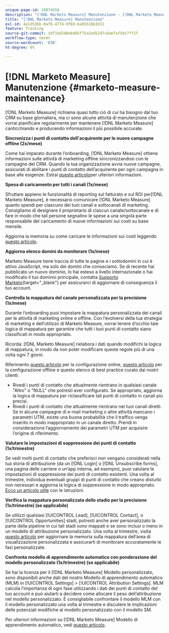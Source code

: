 ```yaml
---
unique-page-id: 18874556
description: "[!DNL Marketo Measure] Manutenzione - [!DNL Marketo Measure] - Documentazione del prodotto"
title: "[!DNL Marketo Measure] Manutenzione"
exl-id: 4e1d53bb-0af8-4774-9f69-6a95516b3d11
feature: Tracking
source-git-commit: 3df1bd288ebd65f75a2ed52d7c8a6faf50c7ff1f
workflow-type: tm+mt
source-wordcount: '638'
ht-degree: 0%

---
```


# [!DNL Marketo Measure] Manutenzione {#marketo-measure-maintenance}

[!DNL Marketo Measure] richiama quasi tutto ciò di cui ha bisogno dal tuo CRM su base giornaliera, ma ci sono alcune attività di manutenzione che vorrai pianificare regolarmente per mantenere [!DNL Marketo Measure] canticchiando e producendo informazioni il più possibile accurate.

**Sincronizza i punti di contatto dell&#39;acquirente per le nuove campagne offline (2x/mese)**

Come hai imparato durante l’onboarding, [!DNL Marketo Measure] ottiene informazioni sulle attività di marketing offline sincronizzandosi con le campagne del CRM. Quando la tua organizzazione avvia nuove campagne, assicurati di abilitare i punti di contatto dell’acquirente per ogni campagna in base alle esigenze. Estrai [questo articolo](/help/channel-tracking-and-setup/offline-channels/deprecated-processes/syncing-offline-campaigns.md)per ulteriori informazioni.

**Spesa di caricamento per tutti i canali (1x/mese)**

Sfruttare appieno le funzionalità di reporting sul fatturato e sul ROI per[!DNL Marketo Measure], è necessario comunicare [!DNL Marketo Measure] quanto spendi per ciascuno dei tuoi canali e sottocanali di marketing. Consigliamo di designare il proprietario di ciascun canale/sottocanale e di fare in modo che tali persone segnalino le spese a una singola parte responsabile del caricamento di nuove informazioni sui costi su base mensile.

Aggiorna la memoria su come caricare le informazioni sui costi leggendo [questo articolo](/help/marketing-spend/spend-management/marketing-channel-costs.md).

**Aggiorna elenco domini da monitorare (1x/mese)**

Marketo Measure tiene traccia di tutte le pagine e i sottodomini in cui è attivo JavaScript, ma solo dei domini che conosciamo. Se di recente hai pubblicato un nuovo dominio, lo hai esteso a livello internazionale o hai modificato il tuo dominio principale, contatta [Supporto Marketo](https://nation.marketo.com/t5/support/ct-p/Support){target="_blank"} per assicurarci di aggiornare di conseguenza il tuo account.

**Controlla la mappatura del canale personalizzata per la precisione (1x/mese)**

Durante l’onboarding puoi impostare la mappatura personalizzata dei canali per le attività di marketing online e offline. Con l’evolversi della tua strategia di marketing e dell’utilizzo di Marketo Measure, vorrai tenere d’occhio tale logica di mappatura per garantire che tutti i tuoi punti di contatto siano classificati in modo appropriato.

Ricorda: [!DNL Marketo Measure] rielabora i dati quando modifichi la logica di mappatura, in modo da non poter modificare queste regole più di una volta ogni 7 giorni.

Riferimento [questo articolo](/help/channel-tracking-and-setup/online-channels/online-custom-channel-setup.md) per la configurazione online, [questo articolo](/help/channel-tracking-and-setup/offline-channels/offline-custom-channel-setup.md) per la configurazione offline e questo elenco di best practice curato dai nostri clienti:

* Rivedi i punti di contatto che attualmente rientrano in qualsiasi canale &quot;Altro&quot; o &quot;NULL&quot; che potresti aver configurato. Se appropriato, aggiorna la logica di mappatura per riclassificare tali punti di contatto in canali più precisi.
* Rivedi i punti di contatto che attualmente rientrano nei tuoi canali diretti. Se in alcune campagne di e-mail marketing o altre attività mancano i parametri UTM, esiste una buona probabilità che il traffico venga inserito in modo inappropriato in un canale diretto. Prendi in considerazione l’aggiornamento dei parametri UTM per acquisire l’origine di riferimento.

**Valutare le impostazioni di soppressione dei punti di contatto (1x/trimestre)**

Se vedi molti punti di contatto che preferisci non vengano considerati nella tua storia di attribuzione (da un [!DNL Login] o [!DNL Unsubscribe forms], una pagina delle carriere o un’app interna, ad esempio), puoi valutare le impostazioni di soppressione dei punti di contatto esistenti. Una volta al trimestre, individua eventuali gruppi di punti di contatto che creano disturbi non necessari e aggiorna la logica di soppressione in modo appropriato. [Ecco un articolo utile](/help/advanced-marketo-measure-features/touchpoint-settings/touchpoint-removal-and-touchpoint-suppression.md)  con le istruzioni.

**Verifica la mappatura personalizzata dello stadio per la precisione (1x/trimestre) (se applicabile)**

Se utilizzi qualsiasi [!UICONTROL Lead], [!UICONTROL Contact], o [!UICONTROL Opportunities] stadi, potresti anche aver personalizzato la parte della pipeline in cui tali stadi sono mappati e se sono inclusi o meno in un modello di attribuzione personalizzato. Una volta al trimestre, visita [questo articolo](/help/advanced-marketo-measure-features/custom-attribution-models/custom-attribution-model-and-setup.md) per aggiornare la memoria sulla mappatura dell’area di visualizzazione personalizzata e assicurarti di monitorare accuratamente le fasi personalizzate.

**Confronta modello di apprendimento automatico con ponderazione del modello personalizzato (1x/trimestre) (se applicabile)**

Se hai la licenza per il [!DNL Marketo Measure] Modello personalizzato, sono disponibili anche dati del nostro Modello di apprendimento automatico (MLM) in [!UICONTROL Settings] > [!UICONTROL Attribution Settings]. MLM calcola l’importanza di ogni fase utilizzando i dati dei punti di contatto del tuo account e può aiutarti a decidere come allocare il peso dell’attribuzione nel modello personalizzato. È consigliabile confrontare il modello MLM con il modello personalizzato una volta al trimestre e discutere le implicazioni delle potenziali modifiche al modello personalizzato con il modello SM.

Per ulteriori informazioni su [!DNL Marketo Measure] Modello di apprendimento automatico, vedi [questo articolo](/help/advanced-marketo-measure-features/custom-attribution-models/machine-learning-model-faq.md).
